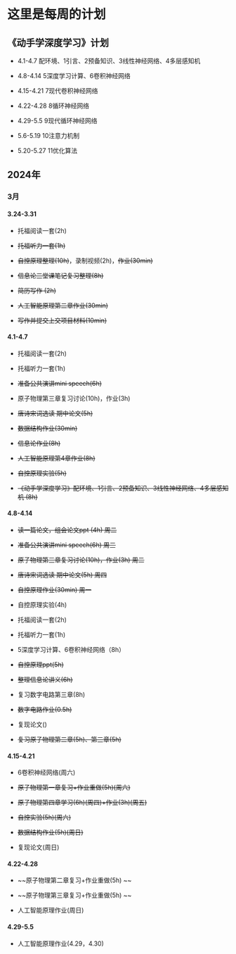 # 这里是每周的计划
## 《动手学深度学习》计划
- 4.1-4.7 配环境、1引言、2预备知识、3线性神经网络、4多层感知机

- 4.8-4.14 5深度学习计算、6卷积神经网络

- 4.15-4.21 7现代卷积神经网络

- 4.22-4.28 8循环神经网络

- 4.29-5.5 9现代循环神经网络

- 5.6-5.19 10注意力机制

- 5.20-5.27 11优化算法

## 2024年
### 3月
#### 3.24-3.31
- 托福阅读一套(2h)

- ~~托福听力一套(1h)~~

- ~~自控原理整理(10h)~~，录制视频(2h)，~~作业(30min)~~

- ~~信息论三堂课笔记复习整理(8h)~~

- ~~简历写作 (2h)~~

- ~~人工智能原理第二章作业(30min)~~

- ~~写作并提交上交项目材料(10min)~~

#### 4.1-4.7
- 托福阅读一套(2h)

- 托福听力一套(1h)

- ~~准备公共演讲mini speech(6h)~~

- 原子物理第三章复习讨论(10h)，作业(3h)

- ~~唐诗宋词选读 期中论文(5h)~~

- ~~数据结构作业(30min)~~ 

- ~~信息论作业(8h)~~

- ~~人工智能原理第4章作业(8h)~~

- ~~自控原理实验(5h)~~

- ~~《动手学深度学习》配环境、1引言、2预备知识、3线性神经网络、4多层感知机 (8h)~~

#### 4.8-4.14
- ~~读一篇论文，组会论文ppt (4h) 周二~~

- ~~准备公共演讲mini speech(6h) 周三~~

- ~~原子物理第三章复习讨论(10h)，作业(3h)  周二~~

- ~~唐诗宋词选读 期中论文(5h) 周四~~

- ~~自控原理作业(30min) 周一~~

- 自控原理实验(4h)

- 托福阅读一套(2h)

- 托福听力一套(1h)

- 5深度学习计算、6卷积神经网络（8h）

- ~~自控原理ppt(5h)~~

- ~~整理信息论讲义(6h)~~

- 复习数字电路第三章(8h)

- ~~数字电路作业(0.5h)~~

- 复现论文()

- ~~复习原子物理第二章(5h)、第三章(5h)~~

#### 4.15-4.21
- 6卷积神经网络(周六)

- ~~原子物理第一章复习+作业重做(5h)(周六)~~

- ~~原子物理第四章学习(6h)(周四)+作业(3h)(周五)~~

- ~~自控实验(5h)(周六)~~

- ~~数据结构作业(5h)(周日)~~

- 复现论文(周日)

#### 4.22-4.28

- ~~原子物理第二章复习+作业重做(5h) ~~

- ~~原子物理第三章复习+作业重做(5h) ~~

- 人工智能原理作业(周日)

#### 4.29-5.5
- 人工智能原理作业(4.29，4.30)